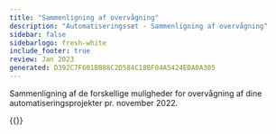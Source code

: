 ```yaml
---
title: "Sammenligning af overvågning"
description: "Automatiseringssæt - Sammenligning af overvågning"
sidebar: false
sidebarlogo: fresh-white
include_footer: true
review: Jan 2023
generated: D392C7F601BB88C2D584C18BF04A5424EDA0A305
---
```


Sammenligning af de forskellige muligheder for overvågning af dine automatiseringsprojekter pr. november 2022.

{{<questions name="/content/da/monitoring.json" showNavigationButtons="false" locale="da">}}
